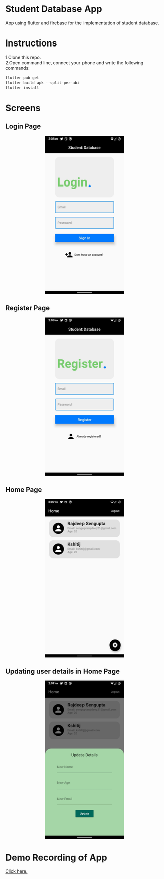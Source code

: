 # Student Database App

App using flutter and firebase for the implementation of student database.

# Instructions 

1.Clone this repo.<br>
2.Open command line, connect your phone and write the following commands:<br>
```
flutter pub get
flutter build apk --split-per-abi
flutter install 
```

# Screens

## Login Page

<p align="center">
<img src='Screenshots/2.jpg' height='500'>
</p>

## Register Page

<p align="center">
<img src='Screenshots/1.jpg' height='500'>
</p>

## Home Page

<p align="center">
<img src='Screenshots/3.jpg' height='500'>
</p>

## Updating user details in Home Page 

<p align="center">
<img src='Screenshots/4.jpg' height='500'>
</p>


# Demo Recording of App

<a href='https://github.com/Rajdeep2121/Student-Database-App/blob/master/Screenshots/Recording.mp4?raw=true'>Click here.</a>